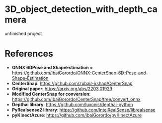 # 3D_object_detection_with_depth_camera

unfinished project

# References
- **ONNX 6DPose and ShapeEstimation** = https://github.com/ibaiGorordo/ONNX-CenterSnap-6D-Pose-and-Shape-Estimation
- **CenterSnap**: https://github.com/zubair-irshad/CenterSnap
- **Original paper**: https://arxiv.org/abs/2203.01929
- **Modified CenterSnap for conversion**: https://github.com/ibaiGorordo/CenterSnap/tree/convert_onnx
- **Depthai library**: https://github.com/luxonis/depthai-python
- **PyRealsense2 library**: https://github.com/IntelRealSense/librealsense
- **pyKinectAzure**: https://github.com/ibaiGorordo/pyKinectAzure
